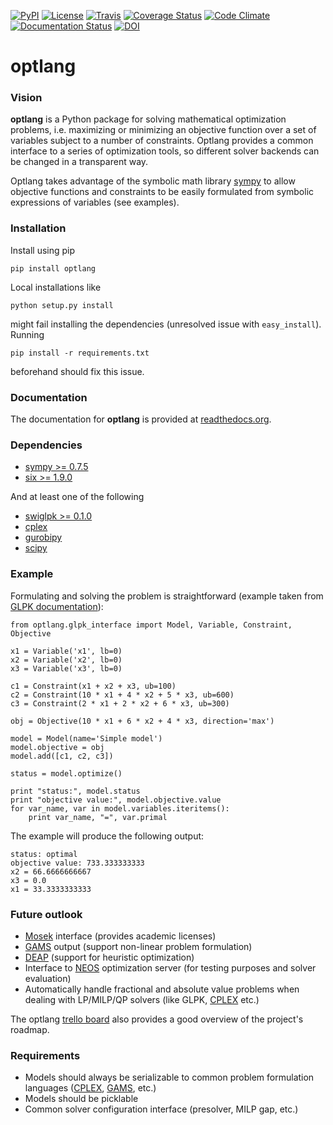 [![PyPI](https://img.shields.io/pypi/v/optlang.svg?maxAge=2592000)](https://pypi.python.org/pypi/optlang)
[![License](http://img.shields.io/badge/license-APACHE2-blue.svg)](http://img.shields.io/badge/license-APACHE2-blue.svg)
[![Travis](https://img.shields.io/travis/biosustain/optlang/master.svg)](https://travis-ci.org/biosustain/optlang)
[![Coverage Status](https://img.shields.io/codecov/c/github/biosustain/optlang/master.svg)](https://codecov.io/gh/biosustain/optlang/branch/master)
[![Code Climate](https://codeclimate.com/github/biosustain/optlang/badges/gpa.svg)](https://codeclimate.com/github/biosustain/optlang)
[![Documentation Status](https://readthedocs.org/projects/optlang/badge/?version=latest)](https://readthedocs.org/projects/optlang/?badge=latest)
[![DOI](https://zenodo.org/badge/5031/biosustain/optlang.svg)](https://zenodo.org/badge/latestdoi/5031/biosustain/optlang)


optlang
=======

### Vision

__optlang__ is a Python package for solving mathematical optimization problems, i.e. maximizing or minimizing an
objective function over a set of variables subject to a number of constraints. Optlang provides a common
interface to a series of optimization tools, so different solver backends can be changed in a transparent way.

Optlang takes advantage of the symbolic math library [sympy](http://sympy.org/en/index.html) to allow objective
functions and constraints to be easily formulated from symbolic expressions of variables (see examples).


### Installation

Install using pip
    
    pip install optlang
    
Local installations like
    
    python setup.py install
     
might fail installing the dependencies (unresolved issue with `easy_install`). Running
 
    pip install -r requirements.txt

beforehand should fix this issue.

### Documentation

The documentation for __optlang__ is provided at [readthedocs.org](http://optlang.readthedocs.org/en/latest/).

### Dependencies

* [sympy >= 0.7.5](http://sympy.org/en/index.html)
* [six >= 1.9.0](https://pypi.python.org/pypi/six)

And at least one of the following

* [swiglpk >= 0.1.0](https://pypi.python.org/pypi/swiglpk)
* [cplex](https://www-01.ibm.com/software/commerce/optimization/cplex-optimizer/)
* [gurobipy](http://www.gurobi.com)
* [scipy](http://www.scipy.org)

### Example

Formulating and solving the problem is straightforward (example taken from [GLPK documentation](http://www.gnu.org/software/glpk)):

    from optlang.glpk_interface import Model, Variable, Constraint, Objective
 
    x1 = Variable('x1', lb=0)
    x2 = Variable('x2', lb=0)
    x3 = Variable('x3', lb=0)
 
    c1 = Constraint(x1 + x2 + x3, ub=100)
    c2 = Constraint(10 * x1 + 4 * x2 + 5 * x3, ub=600)
    c3 = Constraint(2 * x1 + 2 * x2 + 6 * x3, ub=300)
 
    obj = Objective(10 * x1 + 6 * x2 + 4 * x3, direction='max')
 
    model = Model(name='Simple model')
    model.objective = obj
    model.add([c1, c2, c3])
 
    status = model.optimize()
 
    print "status:", model.status
    print "objective value:", model.objective.value
    for var_name, var in model.variables.iteritems():
        print var_name, "=", var.primal
 
 The example will produce the following output:
 
    status: optimal
    objective value: 733.333333333
    x2 = 66.6666666667
    x3 = 0.0
    x1 = 33.3333333333
    
### Future outlook

* [Mosek][mosek_url] interface (provides academic licenses)
* [GAMS][gams_url] output (support non-linear problem formulation)
* [DEAP][deap_url] (support for heuristic optimization)
* Interface to [NEOS][neos_url] optimization server (for testing purposes and solver evaluation)
* Automatically handle fractional and absolute value problems when dealing with LP/MILP/QP solvers (like GLPK, [CPLEX][cplex_url] etc.)

The optlang [trello board](https://trello.com/b/aiwfbVKO/optlang) also provides a good overview of the project's roadmap.

### Requirements

* Models should always be serializable to common problem formulation languages ([CPLEX][cplex_url], [GAMS][gams_url], etc.)
* Models should be picklable
* Common solver configuration interface (presolver, MILP gap, etc.)

[cplex_url]: http://www-01.ibm.com/software/commerce/optimization/cplex-optimizer/ "CPLEX"
[inspyred_url]: https://pypi.python.org/pypi/inspyred
[gurobi_url]: http://www.gurobi.com/  "GUROBI"
[mosek_url]: http://www.mosek.com/ "MOSEK"
[gams_url]: http://www.gams.com/ "GAMS"
[deap_url]: https://code.google.com/p/deap/ "DEAP"
[neos_url]: http://www.neos-server.org/neos/ "NEOS"

